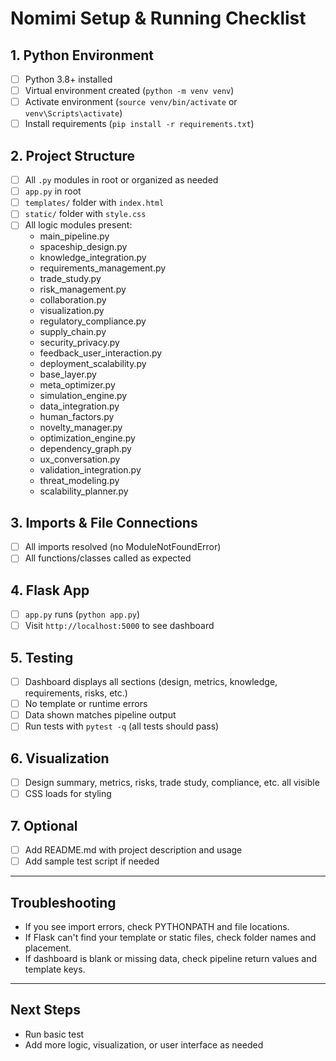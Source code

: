 # Nomimi Setup & Running Checklist

## 1. Python Environment
- [ ] Python 3.8+ installed
- [ ] Virtual environment created (`python -m venv venv`)
- [ ] Activate environment (`source venv/bin/activate` or `venv\Scripts\activate`)
- [ ] Install requirements (`pip install -r requirements.txt`)

## 2. Project Structure
- [ ] All `.py` modules in root or organized as needed
- [ ] `app.py` in root
- [ ] `templates/` folder with `index.html`
- [ ] `static/` folder with `style.css`
- [ ] All logic modules present:
    - main_pipeline.py
    - spaceship_design.py
    - knowledge_integration.py
    - requirements_management.py
    - trade_study.py
    - risk_management.py
    - collaboration.py
    - visualization.py
    - regulatory_compliance.py
    - supply_chain.py
    - security_privacy.py
    - feedback_user_interaction.py
    - deployment_scalability.py
    - base_layer.py
    - meta_optimizer.py
    - simulation_engine.py
    - data_integration.py
    - human_factors.py
    - novelty_manager.py
    - optimization_engine.py
    - dependency_graph.py
    - ux_conversation.py
    - validation_integration.py
    - threat_modeling.py
    - scalability_planner.py

## 3. Imports & File Connections
- [ ] All imports resolved (no ModuleNotFoundError)
- [ ] All functions/classes called as expected

## 4. Flask App
- [ ] `app.py` runs (`python app.py`)
- [ ] Visit `http://localhost:5000` to see dashboard

## 5. Testing
- [ ] Dashboard displays all sections (design, metrics, knowledge, requirements, risks, etc.)
- [ ] No template or runtime errors
- [ ] Data shown matches pipeline output
- [ ] Run tests with `pytest -q` (all tests should pass)

## 6. Visualization
- [ ] Design summary, metrics, risks, trade study, compliance, etc. all visible
- [ ] CSS loads for styling

## 7. Optional
- [ ] Add README.md with project description and usage
- [ ] Add sample test script if needed

---

## Troubleshooting

- If you see import errors, check PYTHONPATH and file locations.
- If Flask can't find your template or static files, check folder names and placement.
- If dashboard is blank or missing data, check pipeline return values and template keys.

---

## Next Steps

- Run basic test
- Add more logic, visualization, or user interface as needed